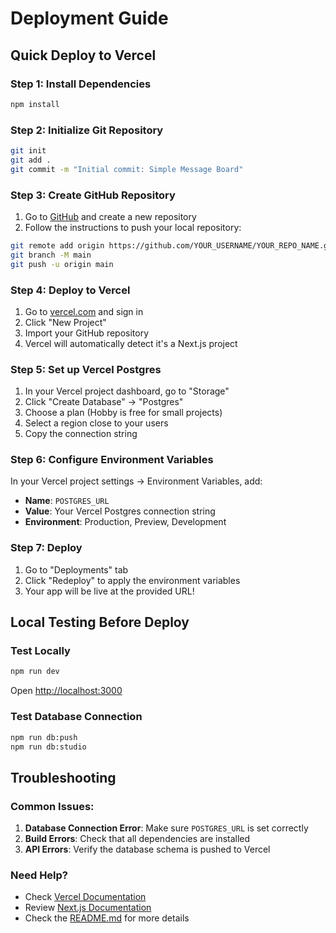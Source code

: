 # Deployment Guide

## Quick Deploy to Vercel

### Step 1: Install Dependencies
```bash
npm install
```

### Step 2: Initialize Git Repository
```bash
git init
git add .
git commit -m "Initial commit: Simple Message Board"
```

### Step 3: Create GitHub Repository
1. Go to [GitHub](https://github.com) and create a new repository
2. Follow the instructions to push your local repository:
```bash
git remote add origin https://github.com/YOUR_USERNAME/YOUR_REPO_NAME.git
git branch -M main
git push -u origin main
```

### Step 4: Deploy to Vercel
1. Go to [vercel.com](https://vercel.com) and sign in
2. Click "New Project"
3. Import your GitHub repository
4. Vercel will automatically detect it's a Next.js project

### Step 5: Set up Vercel Postgres
1. In your Vercel project dashboard, go to "Storage"
2. Click "Create Database" → "Postgres"
3. Choose a plan (Hobby is free for small projects)
4. Select a region close to your users
5. Copy the connection string

### Step 6: Configure Environment Variables
In your Vercel project settings → Environment Variables, add:
- **Name**: `POSTGRES_URL`
- **Value**: Your Vercel Postgres connection string
- **Environment**: Production, Preview, Development

### Step 7: Deploy
1. Go to "Deployments" tab
2. Click "Redeploy" to apply the environment variables
3. Your app will be live at the provided URL!

## Local Testing Before Deploy

### Test Locally
```bash
npm run dev
```
Open [http://localhost:3000](http://localhost:3000)

### Test Database Connection
```bash
npm run db:push
npm run db:studio
```

## Troubleshooting

### Common Issues:
1. **Database Connection Error**: Make sure `POSTGRES_URL` is set correctly
2. **Build Errors**: Check that all dependencies are installed
3. **API Errors**: Verify the database schema is pushed to Vercel

### Need Help?
- Check [Vercel Documentation](https://vercel.com/docs)
- Review [Next.js Documentation](https://nextjs.org/docs)
- Check the [README.md](README.md) for more details
